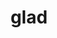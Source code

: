 ---
category: 4-letters
denotation: null
name: glad
reference_link: https://www.etymonline.com/word/glad
root_language: null
root_name: null
title: glad
type: free
word_sums:
- respelling: glad
  sum: 'Glad + '
---